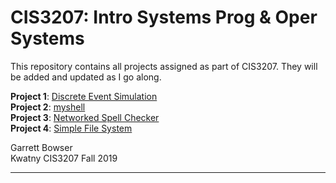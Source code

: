 #  CIS3207: Intro Systems Prog & Oper Systems

This repository contains all projects assigned as part of CIS3207. They will be added and updated as I go along.

**Project 1**: [Discrete Event Simulation](https://github.com/tuh37046/CIS3207/tree/master/P1_Discrete_Event_Simulation)
<br>
**Project 2**: [myshell](https://github.com/tuh37046/CIS3207/tree/master/P2_myshell) 
<br>
**Project 3**: [Networked Spell Checker](https://github.com/tuh37046/CIS3207/tree/master/P3_Networked_Spell_Checker) 
<br>
**Project 4**: [Simple File System](https://github.com/tuh37046/CIS3207/tree/master/P4_File_System)

Garrett Bowser <br>
Kwatny CIS3207 Fall 2019
************************
